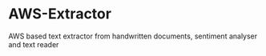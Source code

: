 # AWS-Extractor
AWS based text extractor from handwritten documents, sentiment analyser and text reader
